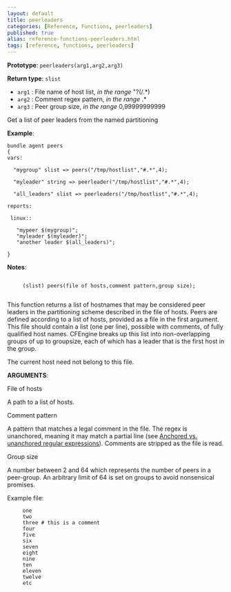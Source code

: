 ```yaml
---
layout: default
title: peerleaders
categories: [Reference, Functions, peerleaders]
published: true
alias: reference-functions-peerleaders.html
tags: [reference, functions, peerleaders]
---
```


**Prototype**: `peerleaders(arg1,arg2,arg3)`

**Return type**: `slist`

* `arg1` : File name of host list, *in the range* "?(/.\*)   
* `arg2` : Comment regex pattern, *in the range* .\*
* `arg3` : Peer group size, *in the range* 0,99999999999   

Get a list of peer leaders from the named partitioning

**Example**:

```cf3
bundle agent peers
{
vars:

  "mygroup" slist => peers("/tmp/hostlist","#.*",4);

  "myleader" string => peerleader("/tmp/hostlist","#.*",4);

  "all_leaders" slist => peerleaders("/tmp/hostlist","#.*",4);

reports:

 linux::

   "mypeer $(mygroup)";
   "myleader $(myleader)";
   "another leader $(all_leaders)";

}
```

**Notes**:
```cf3
     
     (slist) peers(file of hosts,comment pattern,group size);
     
```

This function returns a list of hostnames that may be considered peer
leaders in the partitioning scheme described in the file of hosts. Peers
are defined according to a list of hosts, provided as a file in the
first argument. This file should contain a list (one per line), possible
with comments, of fully qualified host names. CFEngine breaks up this
list into non-overlapping groups of up to groupsize, each of which has a
leader that is the first host in the group.

The current host need not belong to this file.

**ARGUMENTS**:

File of hosts

A path to a list of hosts.   

Comment pattern

A pattern that matches a legal comment in the file. The regex is
unanchored, meaning it may match a partial line (see [Anchored vs.
unanchored regular
expressions](#Anchored-vs_002e-unanchored-regular-expressions)).
Comments are stripped as the file is read.   

Group size

A number between 2 and 64 which represents the number of peers in a
peer-group. An arbitrary limit of 64 is set on groups to avoid
nonsensical promises.

Example file:

```cf3
     one
     two
     three # this is a comment
     four
     five
     six
     seven
     eight
     nine
     ten
     eleven
     twelve
     etc
     
```
